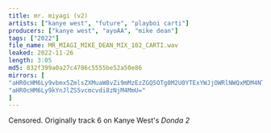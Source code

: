 ```yaml
---
title: mr. miyagi (v2)
artists: ["kanye west", "future", "playboi carti"]
producers: ["kanye west", "ayoAA", "mike dean"]
tags: ["2022"]
file_name: MR_MIAGI_MIKE_DEAN_MIX_102_CARTI.wav
leaked: 2022-11-26
length: 3:05
md5: 832f399a0a27c4786c5555be52a50e86
mirrors: [
"aHR0cHM6Ly9vbmx5ZmlsZXMuaW8vZi9mMzEzZGQ5OTg0M2U0YTExYWJjOWRlNWQxMDM4NTAxMg==",
"aHR0cHM6Ly9kYnJlZS5vcmcvdi8zNjM4MmU="
]
---
```

Censored. Originally track 6 on Kanye West's *Donda 2*
